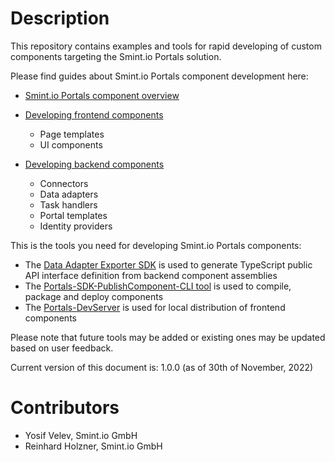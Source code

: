 Description
===========

This repository contains examples and tools for rapid developing of custom components targeting the Smint.io Portals solution.

Please find guides about Smint.io Portals component development here:

- [Smint.io Portals component overview](Overview/)

- [Developing frontend components](Examples/Frontend/)

	- Page templates
	- UI components
	
- [Developing backend components](Examples/Backend/)

	- Connectors
	- Data adapters
	- Task handlers
	- Portal templates
	- Identity providers
	
This is the tools you need for developing Smint.io Portals components:

- The [Data Adapter Exporter SDK](https://github.com/smintio/Portals-Components-SDK/tree/main/Examples/Backend/#user-content-data-adapter-public-api-interfaces) is used to generate TypeScript public API interface definition from backend component assemblies
- The [Portals-SDK-PublishComponent-CLI tool](Tools/Portals-SDK-PublishComponent-CLI/Release/) is used to compile, package and deploy components
- The [Portals-DevServer](Tools/Portals-DevServer/Release/) is used for local distribution of frontend components

Please note that future tools may be added or existing ones may be updated based on user feedback.

Current version of this document is: 1.0.0 (as of 30th of November, 2022)

Contributors
============

- Yosif Velev, Smint.io GmbH
- Reinhard Holzner, Smint.io GmbH